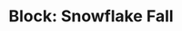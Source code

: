 ---
title: "Block: Snowflake Fall"
level: 1
external: https://www.microbit.co.uk/blocks/lessons/snowflake-fall/activity
---